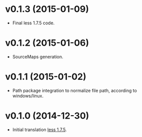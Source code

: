 # v0.1.3 (2015-01-09)

- Final less 1.7.5 code.

# v0.1.2 (2015-01-06)

- SourceMaps generation.

# v0.1.1 (2015-01-02)

- Path package integration to normalize file path, according to windows/linux.

# v0.1.0 (2014-12-30)

- Initial translation [less 1.7.5](http://lesscss.org/).